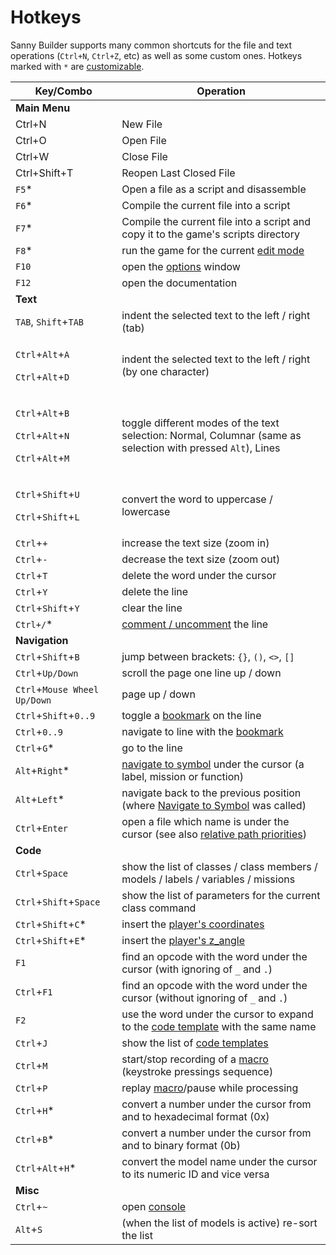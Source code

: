 # Hotkeys

Sanny Builder supports many common shortcuts for the file and text operations (`Ctrl+N`, `Ctrl+Z`, etc) as well as some custom ones.  Hotkeys marked with `*` are [customizable](options/hotkeys.md).

| Key/Combo                                                                                                                                                                | Operation                                                                                                            |
| ------------------------------------------------------------------------------------------------------------------------------------------------------------------------ | -------------------------------------------------------------------------------------------------------------------- |
| **Main Menu**                                                                                                                                                            |                                                                                                                      |
| Ctrl+N                                                                                                                                                                   | New File                                                                                                             |
| Ctrl+O                                                                                                                                                                   | Open File                                                                                                            |
| Ctrl+W                                                                                                                                                                   | Close File                                                                                                           |
| Ctrl+Shift+T                                                                                                                                                             | Reopen Last Closed File                                                                                              |
| `F5`\*                                                                                                                                                                   | Open a file as a script and disassemble                                                                              |
| `F6`\*                                                                                                                                                                   | Compile the current file into a script                                                                               |
| `F7`\*                                                                                                                                                                   | Compile the current file into a script and copy it to the game's scripts directory                                   |
| `F8`\*                                                                                                                                                                   | run the game for the current [edit mode](../edit-modes/)                                                             |
| `F10`                                                                                                                                                                    | open the [options](options/) window                                                                                  |
| `F12`                                                                                                                                                                    | open the documentation                                                                                               |
| **Text**                                                                                                                                                                 |                                                                                                                      |
| `TAB`, `Shift`+`TAB`                                                                                                                                                     | indent the selected text to the left / right (tab)                                                                   |
| <p><code>Ctrl</code>+<code>Alt</code>+<code>A</code></p><p><code>Ctrl</code>+<code>Alt</code>+<code>D</code></p>                                                         | indent the selected text to the left / right (by one character)                                                      |
| <p><code>Ctrl</code>+<code>Alt</code>+<code>B</code></p><p><code>Ctrl</code>+<code>Alt</code>+<code>N</code></p><p><code>Ctrl</code>+<code>Alt</code>+<code>M</code></p> | toggle different modes of the text selection: Normal, Columnar (same as selection with pressed `Alt`), Lines         |
| <p><code>Ctrl</code>+<code>Shift</code>+<code>U</code></p><p><code>Ctrl</code>+<code>Shift</code>+<code>L</code></p>                                                     | convert the word to uppercase / lowercase                                                                            |
| `Ctrl`+`+`                                                                                                                                                               | increase the text size (zoom in)                                                                                     |
| `Ctrl`+`-`                                                                                                                                                               | decrease the text size (zoom out)                                                                                    |
| `Ctrl`+`T`                                                                                                                                                               | delete the word under the cursor                                                                                     |
| `Ctrl`+`Y`                                                                                                                                                               | delete the line                                                                                                      |
| `Ctrl`+`Shift`+`Y`                                                                                                                                                       | clear the line                                                                                                       |
| `Ctrl+/`\*                                                                                                                                                               | [comment / uncomment](../coding/comments.md) the line                                                                |
| **Navigation**                                                                                                                                                           |                                                                                                                      |
| `Ctrl`+`Shift`+`B`                                                                                                                                                       | jump between brackets: `{}`, `()`, `<>`, `[]`                                                                        |
| `Ctrl`+`Up/Down`                                                                                                                                                         | scroll the page one line up / down                                                                                   |
| `Ctrl`+`Mouse Wheel Up/Down`                                                                                                                                             | page up / down                                                                                                       |
| `Ctrl`+`Shift`+`0..9`                                                                                                                                                    | toggle a [bookmark](features.md#bookmarks-quick-jump) on the line                                                    |
| `Ctrl`+`0..9`                                                                                                                                                            | navigate to line with the [bookmark](features.md#bookmarks-quick-jump)                                               |
| `Ctrl`+`G`\*                                                                                                                                                             | go to the line                                                                                                       |
| `Alt`+`Right`\*                                                                                                                                                          | [navigate to symbol](features.md#navigate-to-symbol) under the cursor (a label, mission or function)                 |
| `Alt`+`Left`\*                                                                                                                                                           | navigate back to the previous position (where [Navigate to Symbol](features.md#navigate-to-symbol) was called)       |
| `Ctrl`+`Enter`                                                                                                                                                           | open a file which name is under the cursor (see also [relative path priorities](../coding/directives.md#usdinclude)) |
| **Code**                                                                                                                                                                 |                                                                                                                      |
| `Ctrl`+`Space`                                                                                                                                                           | show the list of classes / class members / models / labels / variables / missions                                    |
| `Ctrl`+`Shift`+`Space`                                                                                                                                                   | show the list of parameters for the current class command                                                            |
| `Ctrl`+`Shift`+`C`\*                                                                                                                                                     | insert the [player's coordinates](features.md#player-coordinates-management)                                         |
| `Ctrl`+`Shift`+`E`\*                                                                                                                                                     | insert the [player's z\_angle](features.md#player-coordinates-management)                                            |
| `F1`                                                                                                                                                                     | find an opcode with the word under the cursor (with ignoring of `_` and `.`)                                         |
| `Ctrl`+`F1`                                                                                                                                                              | find an opcode with the word under the cursor (without ignoring of `_` and `.`)                                      |
| `F2`                                                                                                                                                                     | use the word under the cursor to expand to the [code template](../edit-modes/code-templates.md) with the same name   |
| `Ctrl`+`J`                                                                                                                                                               | show the list of [code templates](../edit-modes/code-templates.md)                                                   |
| `Ctrl`+`M`                                                                                                                                                               | start/stop recording of a [macro ](features.md#keypress-recording-macro)(keystroke pressings sequence)               |
| `Ctrl`+`P`                                                                                                                                                               | replay [macro](features.md#keypress-recording-macro)/pause while processing                                          |
| `Ctrl`+`H`\*                                                                                                                                                             | convert a number under the cursor from and to hexadecimal format (0x)                                                |
| `Ctrl`+`B`\*                                                                                                                                                             | convert a number under the cursor from and to binary format (0b)                                                     |
| `Ctrl`+`Alt`+`H`\*                                                                                                                                                       | convert the model name under the cursor to its numeric ID and vice versa                                             |
| **Misc**                                                                                                                                                                 |                                                                                                                      |
| `Ctrl`+`~`                                                                                                                                                               | open [console](console.md)                                                                                           |
| `Alt`+`S`                                                                                                                                                                | (when the list of models is active) re-sort the list                                                                 |
